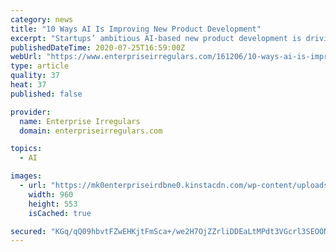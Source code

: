 ```yaml
---
category: news
title: "10 Ways AI Is Improving New Product Development"
excerpt: "Startups’ ambitious AI-based new product development is driving AI-related investment with $16.5B raised in 2019, driven by 695 deals according to PwC/CB Insights MoneyTree Report, Q1 2020. AI expertise is a skill product development teams are ramping up their recruitment efforts to find,"
publishedDateTime: 2020-07-25T16:59:00Z
webUrl: "https://www.enterpriseirregulars.com/161206/10-ways-ai-is-improving-new-product-development/"
type: article
quality: 37
heat: 37
published: false

provider:
  name: Enterprise Irregulars
  domain: enterpriseirregulars.com

topics:
  - AI

images:
  - url: "https://mk0enterpriseirdbne0.kinstacdn.com/wp-content/uploads/2020/07/10-ways-AI-Is-Improving-New-Product-Development.jpg"
    width: 960
    height: 553
    isCached: true

secured: "KGq/qQ09hbvtFZwEHKjtFmSca+/we2H7OjZZrliDDEaLtMPdt3VGcrl3SEOONkrWO1SjOkhW7CNdS1VvXJRFMn5HZL9/l9bIKhPfuucuM8I3nrKEyIrcBH2mWVe59uc6WeeqgclZflx9RX0PHoy2gzoyOgP/R+m7GZoChqynl2aZ7aV4n3qCtfz62TNFGeCGoZ2G/5PwGmK+5sX2PfHc0g0YXrSLhSLkei5WAnhsMErWXpaswd5MWbp/bKR24qQh7HMnaWpJKWIrnleLpPII2FdkdB9eiSGngnDgHVJzVOIWxebmuHM6n38GS/rWVJlEFMZnAkirpbg13ebOpp5ORQ==;czBxeqK68fGuYMXgnW3X1w=="
---
```


